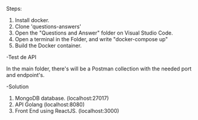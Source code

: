 Steps:

1. Install docker.
2. Clone 'questions-answers'
3. Open the "Questions and Answer" folder on Visual Studio Code.
5. Open a terminal in the Folder, and write "docker-compose up" 
6. Build the Docker container.

-Test de API

In the main folder, there's will be a Postman collection with the needed port and endpoint's.


-Solution

1. MongoDB database. (localhost:27017)
2. API Golang (localhost:8080)
3. Front End using ReactJS. (localhost:3000)




